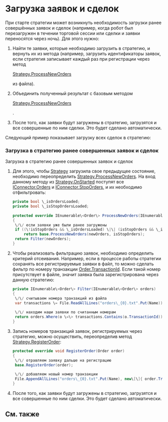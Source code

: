 # Загрузка заявок и сделок

При старте стратегии может возникнуть необходимость загрузки ранее совершённых заявок и сделок (например, когда робот был перезагружен в течении торговой сессии или сделки и заявки переносятся через ночь). Для этого нужно: 

1. Найти те заявки, которые необходимо загрузить в стратегию, и вернуть их из метода (например, загрузить идентификаторы заявок, если стратегия записывает каждый раз при регистрации через метод 

   [Strategy.ProcessNewOrders](../api/StockSharp.Algo.Strategies.Strategy.ProcessNewOrders.html)

    из файла). 
2. Объединить полученный результат с базовым методом 

   [Strategy.ProcessNewOrders](../api/StockSharp.Algo.Strategies.Strategy.ProcessNewOrders.html)

   . 
3. После того, как заявки будут загружены в стратегию, загрузятся и все совершенные по ним сделки. Это будет сделано автоматически. 

Следующий пример показывает загрузку всех сделок в стратегию: 

### Загрузка в стратегию ранее совершенных заявок и сделок

Загрузка в стратегию ранее совершенных заявок и сделок

1. Для этого, чтобы [Strategy](../api/StockSharp.Algo.Strategies.Strategy.html) загрузила свое предыдущее состояние, необходимо переопределить [Strategy.ProcessNewOrders](../api/StockSharp.Algo.Strategies.Strategy.ProcessNewOrders.html). На вход данному методу из [Strategy.OnStarted](../api/StockSharp.Algo.Strategies.Strategy.OnStarted.html) поступят все [IConnector.Orders](../api/StockSharp.BusinessEntities.IConnector.Orders.html) и [IConnector.StopOrders](../api/StockSharp.BusinessEntities.IConnector.StopOrders.html), и их необходимо отфильтровать:

   ```cs
   private bool \_isOrdersLoaded;
   private bool \_isStopOrdersLoaded;
   		  	
   protected override IEnumerable\<Order\> ProcessNewOrders(IEnumerable\<Order\> newOrders, bool isStopOrders)
   {
   	\/\/ если заявки уже были ранее загружены
   	if ((\!isStopOrders && \_isOrdersLoaded) \|\| (isStopOrders && \_isStopOrdersLoaded))
   		return base.ProcessNewOrders(newOrders, isStopOrders);
   	return Filter(newOrders);
   }
   ```
2. Чтобы реализовать фильтрацию заявок, необходимо определить критерий отсеивания. Например, если в процессе работы стратегии сохранять все регистрируемые заявки в файл, то можно сделать фильтр по номеру транзакции [Order.TransactionId](../api/StockSharp.BusinessEntities.Order.TransactionId.html). Если такой номер присутствует в файле, значит заявка была зарегистрирована через данную стратегию: 

   ```cs
   private IEnumerable\<Order\> Filter(IEnumerable\<Order\> orders)
   {
   	\/\/ считываем номера транзакций из файла
   	var transactions \= File.ReadAllLines("orders\_{0}.txt".Put(Name)).Select(l \=\> l.To\<long\>()).ToArray();
   	
   	\/\/ находим наши заявки по считанным номерам
   	return orders.Where(o \=\> transactions.Contains(o.TransactionId));
   }
   ```
3. Запись номеров транзакций заявок, регистрируемых через стратегию, можно осуществить, переопределив метод [Strategy.RegisterOrder](../api/StockSharp.Algo.Strategies.Strategy.RegisterOrder.html): 

   ```cs
   protected override void RegisterOrder(Order order)
   {
   	\/\/ отравляем заявку дальше на регистрацию
   	base.RegisterOrder(order);
   	
   	\/\/ добавляем новый номер транзакции
   	File.AppendAllLines("orders\_{0}.txt".Put(Name), new\[\]{ order.TransactionId.ToString() });
   }
   ```
4. После того, как заявки будут загружены в стратегию, загрузятся и все совершенные по ним сделки. Это будет сделано автоматически. 

## См. также
